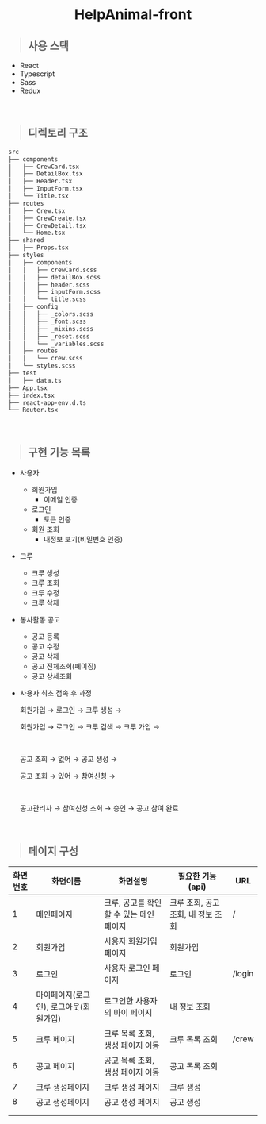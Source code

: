 <h1 align="center">HelpAnimal-front</h1>

> ## 사용 스택

- React
- Typescript
- Sass
- Redux

<br>

> ## 디렉토리 구조

```bash
src
├── components
│   ├── CrewCard.tsx
│   ├── DetailBox.tsx
│   ├── Header.tsx
│   ├── InputForm.tsx
│   └── Title.tsx
├── routes
│   ├── Crew.tsx
│   ├── CrewCreate.tsx
│   ├── CrewDetail.tsx
│   └── Home.tsx
├── shared
│   ├── Props.tsx
├── styles
│   ├── components
│   │   ├── crewCard.scss
│   │   ├── detailBox.scss
│   │   ├── header.scss
│   │   ├── inputForm.scss
│   │   └── title.scss
│   ├── config
│   │   ├── _colors.scss
│   │   ├── _font.scss
│   │   ├── _mixins.scss
│   │   ├── _reset.scss
│   │   └── _variables.scss
│   ├── routes
│   │   └── crew.scss
│   └── styles.scss
├── test
│   ├── data.ts
├── App.tsx
├── index.tsx
├── react-app-env.d.ts
└── Router.tsx
```

<br>

> ## 구현 기능 목록

- 사용자
  - 회원가입
    - 이메일 인증
  - 로그인
    - 토큰 인증
  - 회원 조회
    - 내정보 보기(비밀번호 인증)
- 크루
  - 크루 생성
  - 크루 조회
  - 크루 수정
  - 크루 삭제
- 봉사활동 공고

  - 공고 등록
  - 공고 수정
  - 공고 삭제
  - 공고 전체조회(페이징)
  - 공고 상세조회

- 사용자 최초 접속 후 과정

  회원가입 → 로그인 → 크루 생성 →

  회원가입 → 로그인 → 크루 검색 → 크루 가입 →

  <br>

  공고 조회 → 없어 → 공고 생성 →

  공고 조회 → 있어 → 참여신청 →

  <br>

  공고관리자 → 참여신청 조회 → 승인 → 공고 참여 완료

<br>

> ## 페이지 구성

| 화면번호 | 화면이름                               | 화면설명                                | 필요한 기능(api)                   | URL    |
| -------- | -------------------------------------- | --------------------------------------- | ---------------------------------- | ------ |
| 1        | 메인페이지                             | 크루, 공고를 확인할 수 있는 메인 페이지 | 크루 조회, 공고 조회, 내 정보 조회 | /      |
| 2        | 회원가입                               | 사용자 회원가입 페이지                  | 회원가입                           |        |
| 3        | 로그인                                 | 사용자 로그인 페이지                    | 로그인                             | /login |
| 4        | 마이페이지(로그인), 로그아웃(회원가입) | 로그인한 사용자의 마이 페이지           | 내 정보 조회                       |        |
| 5        | 크루 페이지                            | 크루 목록 조회, 생성 페이지 이동        | 크루 목록 조회                     | /crew  |
| 6        | 공고 페이지                            | 공고 목록 조회, 생성 페이지 이동        | 공고 목록 조회                     |        |
| 7        | 크루 생성페이지                        | 크루 생성 페이지                        | 크루 생성                          |        |
| 8        | 공고 생성페이지                        | 공고 생성 페이지                        | 공고 생성                          |        |
|          |                                        |                                         |                                    |        |
|          |                                        |                                         |                                    |        |
